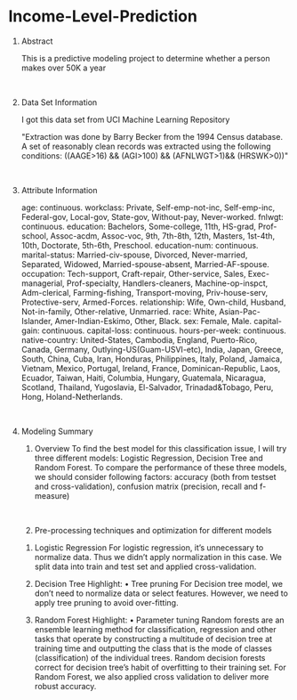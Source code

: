 # Income-Level-Prediction

1. Abstract

   This is a predictive modeling project to determine whether a person makes over 50K a year

   ​

2. Data Set Information

   I got this data set from UCI Machine Learning Repository

   "Extraction was done by Barry Becker from the 1994 Census database. A set of reasonably clean records was extracted using the following conditions: ((AAGE>16) && (AGI>100) && (AFNLWGT>1)&& (HRSWK>0))" 

   ​

3. Attribute Information

   age: continuous. 
   workclass: Private, Self-emp-not-inc, Self-emp-inc, Federal-gov, Local-gov, State-gov, Without-pay, Never-worked. 
   fnlwgt: continuous. 
   education: Bachelors, Some-college, 11th, HS-grad, Prof-school, Assoc-acdm, Assoc-voc, 9th, 7th-8th, 12th, Masters, 1st-4th, 10th, Doctorate, 5th-6th, Preschool. 
   education-num: continuous. 
   marital-status: Married-civ-spouse, Divorced, Never-married, Separated, Widowed, Married-spouse-absent, Married-AF-spouse. 
   occupation: Tech-support, Craft-repair, Other-service, Sales, Exec-managerial, Prof-specialty, Handlers-cleaners, Machine-op-inspct, Adm-clerical, Farming-fishing, Transport-moving, Priv-house-serv, Protective-serv, Armed-Forces. 
   relationship: Wife, Own-child, Husband, Not-in-family, Other-relative, Unmarried. 
   race: White, Asian-Pac-Islander, Amer-Indian-Eskimo, Other, Black. 
   sex: Female, Male. 
   capital-gain: continuous. 
   capital-loss: continuous. 
   hours-per-week: continuous. 
   native-country: United-States, Cambodia, England, Puerto-Rico, Canada, Germany, Outlying-US(Guam-USVI-etc), India, Japan, Greece, South, China, Cuba, Iran, Honduras, Philippines, Italy, Poland, Jamaica, Vietnam, Mexico, Portugal, Ireland, France, Dominican-Republic, Laos, Ecuador, Taiwan, Haiti, Columbia, Hungary, Guatemala, Nicaragua, Scotland, Thailand, Yugoslavia, El-Salvador, Trinadad&Tobago, Peru, Hong, Holand-Netherlands.

   ​

4. Modeling Summary

   1. Overview
     To find the best model for this classification issue, I will try three different models: Logistic Regression, Decision Tree and Random Forest. To compare the performance of these three models, we should consider following factors: accuracy (both from testset and cross-validation), confusion matrix (precision, recall and f-measure)

     ​

   2. Pre-processing techniques and optimization for different models

     1) Logistic Regression
     For logistic regression, it’s unnecessary to normalize data. Thus we didn’t apply normalization in this case. We split data into train and test set and applied cross-validation.

     2) Decision Tree
     Highlight: 
     •	Tree pruning 
     For Decision tree model, we don’t need to normalize data or select features. However, we need to apply tree pruning to avoid over-fitting. 

     3) Random Forest
     Highlight:
     •	Parameter tuning 
     Random forests are an ensemble learning method for classification, regression and other tasks that operate by constructing a multitude of decision tree at training time and outputting the class that is the mode of classes (classification) of the individual trees. Random decision forests correct for decision tree’s habit of overfitting to their training set. For Random Forest, we also applied cross validation to deliver more robust accuracy.

   ​

   ​